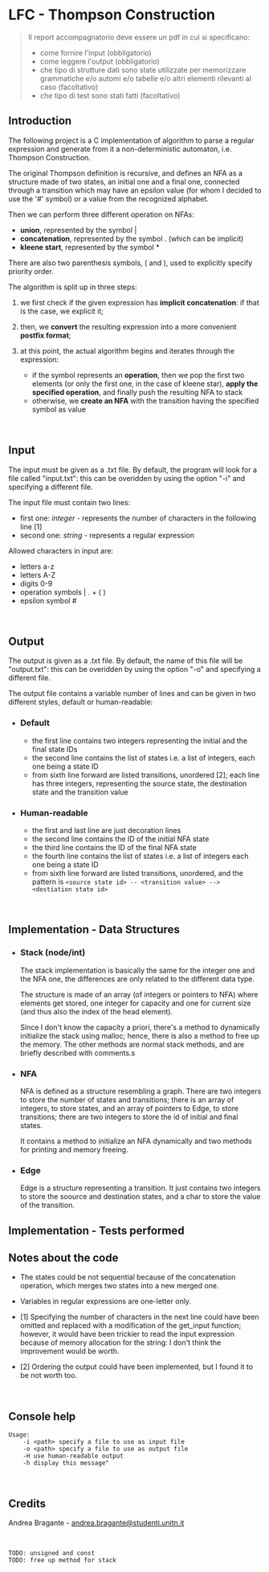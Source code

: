 # LFC - Thompson Construction

> Il report accompagnatorio deve essere un pdf in cui si specificano:
> - come fornire l'input (obbligatorio)
> - come leggere l'output (obbligatorio)
> - che tipo di strutture dati sono state utilizzate per memorizzare grammatiche e/o automi e/o tabelle e/o altri elementi rilevanti al caso (facoltativo)
> - che tipo di test sono stati fatti (facoltativo)


## Introduction
The following project is a C implementation of algorithm to parse a regular expression and generate from it a non-deterministic automaton, i.e. Thompson Construction.

The original Thompson definition is recursive, and defines an NFA as a structure made of two states, an initial one and a final one, connected through a transition which may have an epsilon value (for whom I decided to use the '#' symbol) or a value from the recognized alphabet.

Then we can perform three different operation on NFAs: 
- **union**, represented by the symbol |
- **concatenation**, represented by the symbol . (which can be implicit)
- **kleene start**, represented by the symbol *

There are also two parenthesis symbols, ( and ), used to explicitly specify priority order.

The algorithm is split up in three steps:

1. we first check if the given expression has **implicit concatenation**: if that is the case, we explicit it;

2. then, we **convert** the resulting expression into a more convenient **postfix format**;

3. at this point, the actual algorithm begins and iterates through the expression:
    - if the symbol represents an **operation**, then we pop the first two elements (or only the first one, in the case of kleene star), **apply the specified operation**, and finally push the resulting NFA to stack 
    - otherwise, we **create an NFA** with the transition having the specified symbol as value 

<br>

## Input
The input must be given as a .txt file. 
By default, the program will look for a file called "input.txt": this can be overidden by using the option "-i" and specifying a different file.

The input file must contain two lines: 
- first one: *integer* - represents the number of characters in the following line [1]
- second one: *string* - represents a regular expression

Allowed characters in input are:
- letters a-z
- letters A-Z
- digits  0-9
- operation symbols | . + ( ) 
- epsilon symbol #

<br>

## Output
The output is given as a .txt file. 
By default, the name of this file will be "output.txt": this can be overidden by using the option "-o" and specifying a different file.

The output file contains a variable number of lines and can be given in two different styles, default or human-readable:

- ### Default
    - the first line contains two integers representing the initial and the final state IDs
    - the second line contains the list of states i.e. a list of integers, each one being a state ID
    - from sixth line forward are listed transitions, unordered [2]; each line has three integers, representing the source state, the destination state and the transition value

- ### Human-readable
    - the first and last line are just decoration lines
    - the second line contains the ID of the initial NFA state
    - the third line contains the ID of the final NFA state
    - the fourth line contains the list of states i.e. a list of integers each one being a state ID
    - from sixth line forward are listed transitions, unordered, and the pattern is `<source state id> -- <transition value> --> <destiation state id>`

<br>

## Implementation - Data Structures
- ### Stack (node/int)
    The stack implementation is basically the same for the integer one and the NFA one, the differences are only related to the different data type.

    The structure is made of an array (of integers or pointers to NFA) where elements get stored, one integer for capacity and one for current size (and thus also the index of the head element).

    Since I don't know the capacity a priori, there's a method to dynamically initialize the stack using malloc; hence, there is also a method to free up the memory. 
    The other methods are normal stack methods, and are briefly described with comments.s 

- ### NFA
    NFA is defined as a structure resembling a graph. 
    There are two integers to store the number of states and transitions; there is an array of integers, to store states, and an array of pointers to Edge, to store transitions; there are two integers to store the id of initial and final states.

    It contains a method to initialize an NFA dynamically and two methods for printing and memory freeing.

- ### Edge
    Edge is a structure representing a transition. It just contains two integers to store the soource and destination states, and a char to store the value of the transition.

## Implementation - Tests performed

## Notes about the code
- The states could be not sequential because of the concatenation operation, which merges two states into a new merged one.

- Variables in regular expressions are one-letter only.

- [1] Specifying the number of characters in the next line could have been omitted and replaced with a modification of the get_input function; however, it would have been trickier to read the input expression because of memory allocation for the string: I don't think the improvement would be worth.

- [2] Ordering the output could have been implemented, but I found it to be not worth too.

<br>

## Console help
```
Usage: 
    -i <path> specify a file to use as input file
    -o <path> specify a file to use as output file
    -H use human-readable output
    -h display this message"
```

<br>

## Credits
Andrea Bragante - andrea.bragante@studenti.unitn.it

<br>

```
TODO: unsigned and const
TODO: free up method for stack
```